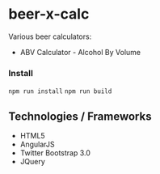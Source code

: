 beer-x-calc
===========

Various beer calculators:
* ABV Calculator - Alcohol By Volume

### Install

`npm run install`
`npm run build`


Technologies / Frameworks
-------------------------
* HTML5
* AngularJS
* Twitter Bootstrap 3.0
* JQuery

